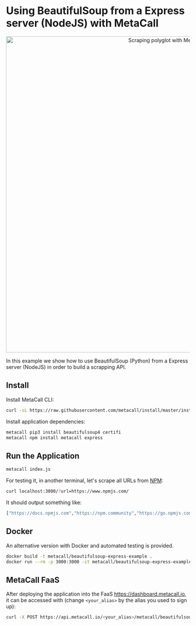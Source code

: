 # Using BeautifulSoup from a Express server (NodeJS) with MetaCall

<div align="center">
  <a href="https://metacall.io" target="_blank"><img src="https://github.com/metacall/beautifulsoup-express-example/blob/master/resources/scraper.png?raw=true" alt="Scraping polyglot with MetaCall" style="max-width:100%; margin: 0 auto;" width="864" height="auto"></a>
</div>

In this example we show how to use BeautifulSoup (Python) from a Express server (NodeJS) in order to build a scrapping API.

## Install

Install MetaCall CLI:

```sh
curl -sL https://raw.githubusercontent.com/metacall/install/master/install.sh | sh
```

Install application dependencies:

```sh
metacall pip3 install beautifulsoup4 certifi
metacall npm install metacall express
```

## Run the Application

```sh
metacall index.js
```

For testing it, in another terminal, let's scrape all URLs from [NPM](https://www.npmjs.com/):

```sh
curl localhost:3000/?url=https://www.npmjs.com/
```

It should output something like:

```sh
["https://docs.npmjs.com","https://npm.community","https://go.npmjs.com/npm-pkgsafe","https://docs.npmjs.com","https://npm.community","https://www.npmjs.com/advisories","http://status.npmjs.org/","https://blog.npmjs.org/"]
```

## Docker

An alternative version with Docker and automated testing is provided.

```sh
docker build -t metacall/beautifulsoup-express-example .
docker run --rm -p 3000:3000 -it metacall/beautifulsoup-express-example
```

## MetaCall FaaS

After deploying the application into the FaaS https://dashboard.metacall.io, it can be accessed with (change `<your_alias>` by the alias you used to sign up):

```sh
curl -X POST https://api.metacall.io/<your_alias>/metacall/beautifulsoup-express-example/v1/call/links -X POST --data '{ "url": "https://www.npmjs.com/" }'
```

